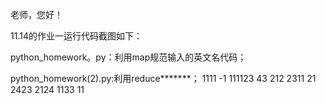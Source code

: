 老师，您好！

11.14的作业一运行代码截图如下：

python_homework。py：利用map规范输入的英文名代码；

python_homework(2).py:利用reduce*******；
1111
-1
111123
43
212
2311
21
2423
2124
1133
11
